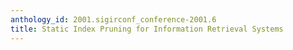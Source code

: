 ```yaml
---
anthology_id: 2001.sigirconf_conference-2001.6
title: Static Index Pruning for Information Retrieval Systems
---
```

